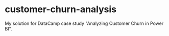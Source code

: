 # customer-churn-analysis
My solution for DataCamp case study "Analyzing Customer Churn in Power BI".
